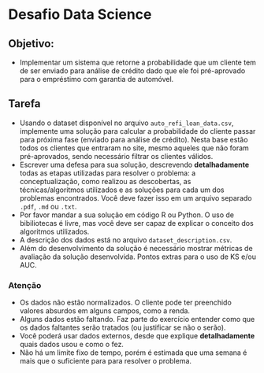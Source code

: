 # Desafio Data Science

## Objetivo:
 - Implementar um sistema que retorne a probabilidade que um cliente tem de ser enviado para análise de crédito dado que ele foi pré-aprovado para o empréstimo com garantia de automóvel.

## Tarefa
 - Usando o dataset disponível no arquivo `auto_refi_loan_data.csv`, implemente uma solução para calcular a probabilidade do cliente passar para próxima fase (enviado para análise de crédito).
 Nesta base estão todos os clientes que entraram no site, mesmo aqueles que não foram pré-aprovados, sendo necessário filtrar os clientes válidos.
 - Escrever uma defesa para sua solução, descrevendo **detalhadamente** todas as etapas utilizadas para resolver o problema: a conceptualização, como realizou as descobertas, as técnicas/algoritmos utilizados e as soluções para cada um dos problemas encontrados. Você deve fazer isso em um arquivo separado `.pdf`, `.md` ou `.txt`. 
 - Por favor mandar a sua solução em código R ou Python. O uso de bibiliotecas é livre, mas você deve ser capaz de explicar o conceito dos algoritmos utilizados.
 - A descrição dos dados está no arquivo `dataset_description.csv`.
 - Além do desenvolvimento da solução é necessário mostrar métricas de avaliação da solução desenvolvida. Pontos extras para o uso de KS e/ou AUC.

### Atenção
 - Os dados não estão normalizados. O cliente pode ter preenchido valores absurdos em alguns campos, como a renda.
 - Alguns dados estão faltando. Faz parte do exercício entender como que os dados faltantes serão tratados (ou justificar se não o serão).
 - Você poderá usar dados externos, desde que explique **detalhadamente** quais dados usou e como o fez.
 - Não há um limite fixo de tempo, porém é estimada que uma semana é mais que o suficiente para para resolver o problema.
